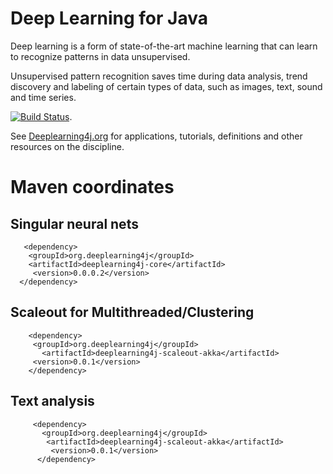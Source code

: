 Deep Learning for Java
=====================================

Deep learning is a form of state-of-the-art machine learning that can learn to recognize patterns in data unsupervised.

Unsupervised pattern recognition saves time during data analysis, trend discovery and labeling of certain types of data, such as images, text, sound and time series.

[![Build Status](https://api.travis-ci.org/agibsonccc/java-deeplearning.png)](https://api.travis-ci.org/agibsonccc/java-deeplearning).

See [Deeplearning4j.org](http://deeplearning4j.org/) for applications, tutorials, definitions and other resources on the discipline.


# Maven coordinates



## Singular neural nets
       
       <dependency>
        <groupId>org.deeplearning4j</groupId>
        <artifactId>deeplearning4j-core</artifactId>
         <version>0.0.0.2</version>
      </dependency>





## Scaleout for Multithreaded/Clustering
       
        <dependency>
         <groupId>org.deeplearning4j</groupId>
           <artifactId>deeplearning4j-scaleout-akka</artifactId>
         <version>0.0.1</version>
        </dependency>






## Text analysis

         <dependency>
           <groupId>org.deeplearning4j</groupId>
            <artifactId>deeplearning4j-scaleout-akka</artifactId>
             <version>0.0.1</version>
          </dependency>
